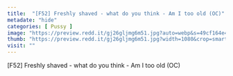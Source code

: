 ```yaml
---
title:  "[F52] Freshly shaved - what do you think - Am I too old (OC)"
metadate: "hide"
categories: [ Pussy ]
image: "https://preview.redd.it/gj26gljmg6m51.jpg?auto=webp&s=49cf164e43507fadba71cec6cb3316f8b74796cb"
thumb: "https://preview.redd.it/gj26gljmg6m51.jpg?width=1080&crop=smart&auto=webp&s=446d9fcf3554e4909cc4264a65ae41dd18cc1d1b"
visit: ""
---
```

[F52] Freshly shaved - what do you think - Am I too old (OC)
